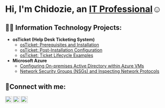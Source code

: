 <h1>Hi, I'm Chidozie, an <a href="https://linkedin.com/in/ChidozieOkoye">IT Professional</a>☺</h1>

<h2>👨‍💻 Information Technology Projects:</h2>

- <b>osTicket (Help Desk Ticketing System)</b>
  - [osTicket: Prerequisites and Installation](https://github.com/Chidozieokoye/osticket-prereqs)
  - [osTicket: Post-Installation Configuration](https://github.com/Chidozieokoye/post-install-config)
  - [osTicket: Ticket Lifecycle Examples](https://github.com/Chidozieokoye/ticket-lifecycle)
- <b>Microsoft Azure</b>
  - [Configuring On-premises Active Directory within Azure VMs](https://github.com/Chidozieokoye/configure-ad)
  - [Network Security Groups (NSGs) and Inspecting Network Protocols](https://github.com/Chidozieokoye/azure-network-protocols)

<h2>🤳Connect with me:</h2>

[<img align="left" alt="Josh | Twitter" width="22px" src="https://cdn.jsdelivr.net/npm/simple-icons@v3/icons/twitter.svg" />][twitter]
[<img align="left" alt="Josh | LinkedIn" width="22px" src="https://cdn.jsdelivr.net/npm/simple-icons@v3/icons/linkedin.svg" />][linkedin]
[<img align="left" alt="Josh | Instagram" width="22px" src="https://cdn.jsdelivr.net/npm/simple-icons@v3/icons/instagram.svg" />][instagram]

[twitter]: https://twitter.com/ChidozieOkoye
[instagram]: https://www.instagram.com/ChidozieOkoye
[linkedin]: https://linkedin.com/in/ChidozieOkoye
[youtube]: https://youtube.com/@easytechhub1

